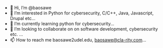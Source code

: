 - 👋 Hi, I’m @baosawe
- 👀 I’m interested in Python for cybersecurity, C/C++, Java, Javascript, Drupal etc...
- 🌱 I’m currently learning python for cybersecurity...
- 💞️ I’m looking to collaborate on on software development, cybersecurity etc. ...
- 📫 How to reach me baosawe2udel.edu, baosawe@cla-rity.com...

<!---
baosawe/baosawe is a ✨ special ✨ repository because its `README.md` (this file) appears on your GitHub profile.
You can click the Preview link to take a look at your changes.
--->
